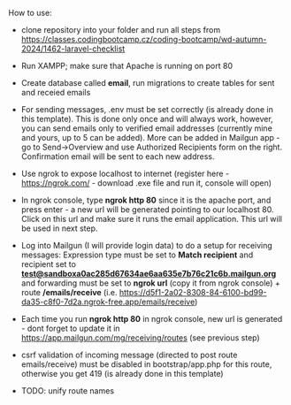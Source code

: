 How to use:

- clone repository into your folder and run all steps from https://classes.codingbootcamp.cz/coding-bootcamp/wd-autumn-2024/1462-laravel-checklist
- Run XAMPP; make sure that Apache is running on port 80
- Create database called **email**, run migrations to create tables for sent and receied emails
- For sending messages, .env must be set correctly (is already done in this template). This is done only once and will always work, however, you can send emails only to verified email addresses (currently mine and yours, up to 5 can be added). More can be added in Mailgun app - go to Send->Overview and use Authorized Recipients form on the right. Confirmation email will be sent to each new address. 
- Use ngrok to expose localhost to internet (register here - https://ngrok.com/ - download .exe file and run it, console will open)
- In ngrok console, type **ngrok http 80** since it is the apache port, and press enter - a new url will be generated pointing to our localhost 80. Click on this url and make sure it runs the email application. This url will be used in next step.
- Log into Mailgun (I will provide login data) to do a setup for receiving messages: Expression type must be set to **Match recipient** and recipient set to **test@sandboxa0ac285d67634ae6aa635e7b76c21c6b.mailgun.org** and forwarding must be set to **ngrok url** (copy it from ngrok console) + route **/emails/receive** (i.e. https://d5f1-2a02-8308-84-6100-bd99-da35-c8f0-7d2a.ngrok-free.app/emails/receive)
- Each time you run **ngrok http 80** in ngrok console, new url is generated - dont forget to update it in https://app.mailgun.com/mg/receiving/routes (see previous step) 
- csrf validation of incoming message (directed to post route emails/receive) must be disabled in bootstrap/app.php for this route, otherwise you get 419 (is already done in this template)

- TODO: unify route names
